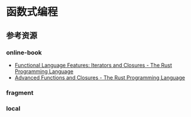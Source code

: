 # 函数式编程

<!--ts-->


<!-- Created by https://github.com/ekalinin/github-markdown-toc -->
<!-- Added by: kuanhsiaokuo, at: Sat Jul  9 22:46:04 CST 2022 -->

<!--te-->

## 参考资源

### online-book

- [Functional Language Features: Iterators and Closures - The Rust Programming Language](https://doc.rust-lang.org/book/ch13-00-functional-features.html)
- [Advanced Functions and Closures - The Rust Programming Language](https://doc.rust-lang.org/book/ch19-05-advanced-functions-and-closures.html)

### fragment

### local
